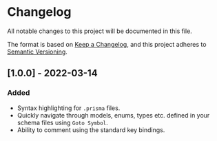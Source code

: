 # Changelog
All notable changes to this project will be documented in this file.

The format is based on [Keep a Changelog](https://keepachangelog.com/en/1.0.0/),
and this project adheres to [Semantic Versioning](https://semver.org/spec/v2.0.0.html).

## [1.0.0] - 2022-03-14
### Added
- Syntax highlighting for `.prisma` files.
- Quickly navigate through models, enums, types etc. defined in your schema files using `Goto Symbol`.
- Ability to comment using the standard key bindings.
